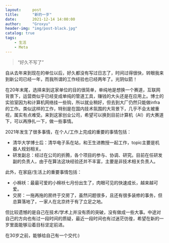 ```yaml
---
layout:     post
title:      "新的一岁"
date:       2021-12-14 14:00:00
author:     "Groxyu"
header-img: "img/post-black.jpg"
catalog: true
tags:
    - 生活
    - Meta
---
```


> “好久不写了”

自从去年来到现在的单位以后，好久都没有写过日志了，时间过得很快，转眼我来到新公司已经一年，而我所谓的工作经验也已经两年了。光阴似箭！

在20年末尾，选择来到这家单位的目的很简单，单纯地是想换一个赛道，互联网背景下，运营商似乎已经变成单纯的管道工具，赚钱的大头还是在应用上。博士的实验室因为和计算机网络挂一些钩，所以就业稍好，但去到大厂仍然只能做infra的工作。类似这样的工作，特别是在国内技术氛围的大背景下，几乎不会太被重视，属实有点难受。来到这家创业公司，希望可以换到目前计算机（AI）的大赛道下，可以再挣扎一下，做一些事情。

2021年发生了很多事情，在个人/工作上完成的重要的事情包括：

* 清华大学博士后：清华电子系在站，和王生进教授一起工作，topic主要是机器人规划相关。
* 研发副总：经过在公司的折腾，各个项目的参与、协调、研究。目前在任研发副的负责人，由于在算法这块经验还并不丰富，主要是非技术相关负责人。

此外，在家庭/生活上的重要事情包括：

* 小棉袄：最最可爱的小棉袄七月份出生了，肉眼可见的快速成长，越来越可爱。
* 交房：一拖再拖的房终于交房了，虽然问题很多，且还有很多装修的事务，但总算落地了，一家人在北京终于有了立足之地。

但比较遗憾的是自己在技术/学术上并没有质的突破，没有做成一些大事。中途对自己的方向也有过一段时间的质疑，最近一段时间也有过迷茫彷徨，希望在新的一岁里面能够沿着目标坚定前进。

在30岁之前，能够给自己有一个交代:)
